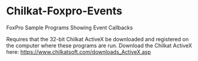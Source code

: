 # Chilkat-Foxpro-Events
FoxPro Sample Programs Showing Event Callbacks

Requires that the 32-bit Chilkat ActiveX be downloaded and registered on the computer where these programs are run.
Download the Chilkat ActiveX here: https://www.chilkatsoft.com/downloads_ActiveX.asp
